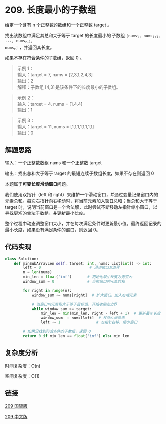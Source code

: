 # 209. 长度最小的子数组 <Badge type="warning" text="Medium" />

给定一个含有 n 个正整数的数组和一个正整数 target 。

找出该数组中满足其总和大于等于 target 的长度最小的 子数组 <code>[nums<sub>l</sub>, nums<sub>l+1</sub>, ..., nums<sub>r-1</sub>, nums<sub>r</sub>]</code> ，并返回其长度。

如果不存在符合条件的子数组，返回 0 。

>示例 1：  
输入：target = 7, nums = [2,3,1,2,4,3]  
输出：2  
解释：子数组 [4,3] 是该条件下的长度最小的子数组。  

>示例 2：  
输入：target = 4, nums = [1,4,4]  
输出：1  

>示例 3：  
输入：target = 11, nums = [1,1,1,1,1,1,1,1]  
输出：0  

## 解题思路
输入：一个正整数数组 nums 和一个正整数 target

输出：找出总和大于等于 target 的最短连续子数组长度，如果不存在则返回 0

本题属于**可变长度滑动窗口**问题。

我们使用双指针（left 和 right）来维护一个滑动窗口，并通过变量记录窗口内的元素总和。每次右指针向右移动时，将当前元素加入窗口总和；当总和大于等于 target 时，说明当前窗口是一个合法解，此时尝试不断移动左指针缩小窗口，以寻找更短的合法子数组，并更新最小长度。

整个过程中动态调整窗口大小，并在每次满足条件时更新最小值。最终返回记录的最小长度，如果没有满足条件的窗口，则返回 0。

## 代码实现

```python
class Solution:
    def minSubArrayLen(self, target: int, nums: List[int]) -> int:
        left = 0                      # 滑动窗口左边界
        n = len(nums)
        min_len = float('inf')       # 初始化最小长度为无穷大
        window_sum = 0               # 当前窗口内元素的和

        for right in range(n):
            window_sum += nums[right]  # 扩大窗口，加入右端元素

            # 当窗口内元素和大于等于目标值，开始收缩左边界
            while window_sum >= target:
                min_len = min(min_len, right - left + 1)  # 更新最小长度
                window_sum -= nums[left]  # 移除左端元素
                left += 1                # 左指针右移，缩小窗口

        # 如果没找到符合条件的子数组，返回 0
        return 0 if min_len == float('inf') else min_len
```

## 复杂度分析

时间复杂度：O(n)

空间复杂度：O(1)

## 链接

[209 国际版](https://leetcode.com/problems/minimum-size-subarray-sum/description/)

[209 中文版](https://leetcode.cn/problems/minimum-size-subarray-sum/description/)
